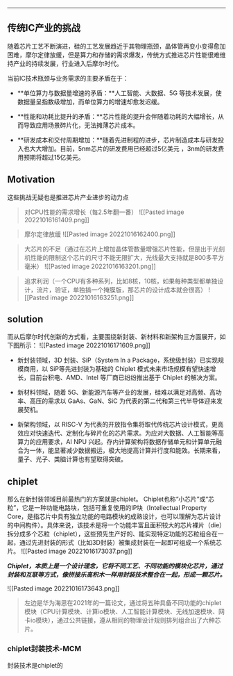 ---
## 传统IC产业的挑战
随着芯片工艺不断演进，硅的工艺发展趋近于其物理瓶颈，晶体管再变小变得愈加困难，摩尔定律放缓，但是算力和存储的需求爆发，传统方式推进芯片性能很难维持产业的持续发展，行业进入后摩尔时代。

当前IC技术瓶颈与业务需求的主要矛盾在于：  

-   **单位算力与数据量增速的矛盾：**人工智能、大数据、5G 等技术发展，使数据量呈指数级增加，而单位算力的增速却愈发迟缓。

-   **性能和功耗比提升的矛盾：**芯片性能的提升会伴随着功耗的大幅增长，从而导致应用场景碎片化，无法摊薄芯片成本。

-  **研发成本和交付周期增加：**随着先进制程的进步，芯片制造成本与研发投入也大大增加。目前，5nm芯片的研发费用已经超过5亿美元 ，3nm的研发费用预期将超过15亿美元。

## Motivation
这些挑战无疑也是推进芯片产业进步的动力点

> 对CPU性能的需求增长（每2.5年翻一番）
![[Pasted image 20221016161409.png]]

> 摩尔定律放缓
![[Pasted image 20221016162400.png]]

> 大芯片的不足（通过在芯片上增加晶体管数量增强芯片性能，但是出于光刻机性能的限制这个芯片的尺寸不能无限扩大，光线最大支持就是800多平方毫米）
![[Pasted image 20221016163201.png]]

> 追求利润（一个CPU有多种系列，比如8核，10核，如果每种类型都单独设计，流片，验证，单独搞一个掩膜版，那芯片的设计成本就会很高）
![[Pasted image 20221016163251.png]]

## solution

而从后摩尔时代创新的方式看，主要围绕新封装、新材料和新架构三方面展开，如下图所示：
![[Pasted image 20221016171609.png]]
-   新封装领域，3D 封装、SiP（System In a Package，系统级封装）已实现规模商用，以 SiP等先进封装为基础的 Chiplet 模式未来市场规模有望快速增长，目前台积电、AMD、Intel 等厂商已纷纷推出基于 Chiplet 的解决方案。

-   新材料领域，随着 5G、新能源汽车等产业的发展，硅难以满足对高频、高功率、高压的需求以 GaAs、GaN、SiC 为代表的第二代和第三代半导体迎来发展契机。

-   新架构领域，以 RISC-V 为代表的开放指令集将取代传统芯片设计模式，更高效应对快速迭代、定制化与碎片化的芯片需求。为应对大数据、人工智能等高算力的应用要求，AI NPU 兴起。存内计算架构将数据存储单元和计算单元融合为一体，能显著减少数据搬运，极大地提高计算并行度和能效。长期来看，量子、光子、类脑计算也有望取得突破。

## chiplet
那么在新封装领域目前最热门的方案就是chiplet。
Chiplet也称“小芯片”或“芯粒”，它是一种功能电路块，包括可重复使用的IP块（Intellectual Property Core，是指芯片中具有独立功能的电路模块的成熟设计，也可以理解为芯片设计的中间构件）。具体来说，该技术是将一个功能丰富且面积较大的芯片裸片（die）拆分成多个芯粒（chiplet），这些预先生产好的、能实现特定功能的芯粒组合在一起，通过先进封装的形式（比如3D封装）被集成封装在一起即可组成一个系统芯片。
![[Pasted image 20221016173037.png]]

***Chiplet，本质上是一个设计理念，它将不同工艺、不同功能的模块化芯片，通过封装和互联等方式，像拼接乐高积木一样用封装技术整合在一起，形成一颗芯片。***

![[Pasted image 20221016173643.png]]
> 左边是华为海思在2021年的一篇论文，通过将五种具备不同功能的chiplet模块（CPU计算模块、计算io模块、人工智能计算模块、无线加速模块、网卡io模块），通过公共链接，遵从相同的物理设计规则排列组合出了六种芯片。

### chiplet封装技术-MCM
封装技术是chiplet的


